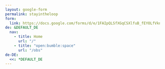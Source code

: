 ```yaml
---
layout: google-form
permalink: stayintheloop
form:
  link: https://docs.google.com/forms/d/e/1FAIpQLSfXGqCSXlfuB_fEYOLfVkn-LkHqQV0VehzMGigKHsg2UnGRmw/viewform
de: &DEFAULT_DE
  nav:
    - title: Home
      url: "/"
    - title: "open:bumble:space"
      url: "/obs"
de-DE:
  <<: *DEFAULT_DE
---
```

